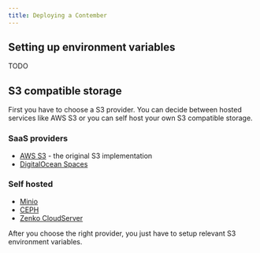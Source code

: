 ```yaml
---
title: Deploying a Contember
---
```


## Setting up environment variables
TODO

## S3 compatible storage
First you have to choose a S3 provider. You can decide between hosted services like AWS S3 or you can self host your own S3 compatible storage. 

### SaaS providers  
- [AWS S3](https://aws.amazon.com/s3/) - the original S3 implementation
- [DigitalOcean Spaces](https://www.digitalocean.com/products/spaces/)

### Self hosted
- [Minio](https://min.io/)
- [CEPH](https://ceph.io/)
- [Zenko CloudServer](https://www.zenko.io/cloudserver/)

After you choose the right provider, you just have to setup relevant S3 environment variables.
